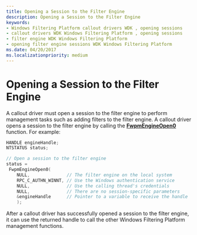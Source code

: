 ```yaml
---
title: Opening a Session to the Filter Engine
description: Opening a Session to the Filter Engine
keywords:
- Windows Filtering Platform callout drivers WDK , opening sessions
- callout drivers WDK Windows Filtering Platform , opening sessions
- filter engine WDK Windows Filtering Platform
- opening filter engine sessions WDK Windows Filtering Platform
ms.date: 04/20/2017
ms.localizationpriority: medium
---
```


# Opening a Session to the Filter Engine


A callout driver must open a session to the filter engine to perform management tasks such as adding filters to the filter engine. A callout driver opens a session to the filter engine by calling the [**FwpmEngineOpen0**](/windows-hardware/drivers/ddi/fwpmk/nf-fwpmk-fwpmengineopen0) function. For example:

```cpp
HANDLE engineHandle;
NTSTATUS status;

// Open a session to the filter engine
status =
 FwpmEngineOpen0(
    NULL,              // The filter engine on the local system
    RPC_C_AUTHN_WINNT, // Use the Windows authentication service
    NULL,              // Use the calling thread's credentials
    NULL,              // There are no session-specific parameters
    &engineHandle      // Pointer to a variable to receive the handle
    );
```

After a callout driver has successfully opened a session to the filter engine, it can use the returned handle to call the other Windows Filtering Platform management functions.

 

